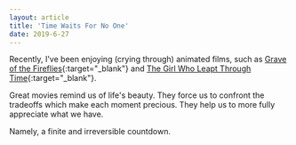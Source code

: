 ```yaml
---
layout: article
title: 'Time Waits For No One'
date: 2019-6-27
---
```


Recently, I've been enjoying (crying through) animated films, such as [Grave of the Fireflies](https://en.wikipedia.org/wiki/Grave_of_the_Fireflies){:target="_blank"} and [The Girl Who Leapt Through Time](https://en.wikipedia.org/wiki/The_Girl_Who_Leapt_Through_Time_(2006_film)){:target="_blank"}.

Great movies remind us of life's beauty. They force us to confront the tradeoffs which make each moment precious. They help us to more fully appreciate what we have.

Namely, a finite and irreversible countdown.
